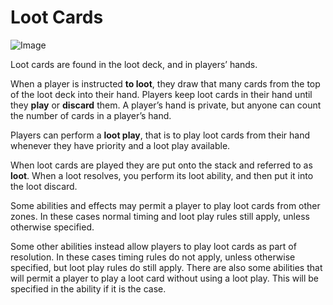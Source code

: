 # Loot Cards

![Image](https://foursouls.com/wp-content/uploads/2021/10/LootCardBack-751x1024.png#93x128)

Loot cards are found in the loot deck, and in players’ hands. 

When a player is instructed **to loot**, they draw that many cards from the top of the loot deck into their hand. Players keep loot cards in their hand until they **play** or **discard** them. A player’s hand is private, but anyone can count the number of cards in a player’s hand.

Players can perform a **loot play**, that is to play loot cards from their hand whenever they have priority and a loot play available. 

When loot cards are played they are put onto the stack and referred to as **loot**. When a loot resolves, you perform its loot ability, and then put it into the loot discard.

Some abilities and effects may permit a player to play loot cards from other zones. In these cases normal timing and loot play rules still apply, unless otherwise specified. 

Some other abilities instead allow players to play loot cards as part of resolution. In these cases timing rules do not apply, unless otherwise specified, but loot play rules do still apply. There are also some abilities that will permit a player to play a loot card without using a loot play. This will be specified in the ability if it is the case.
